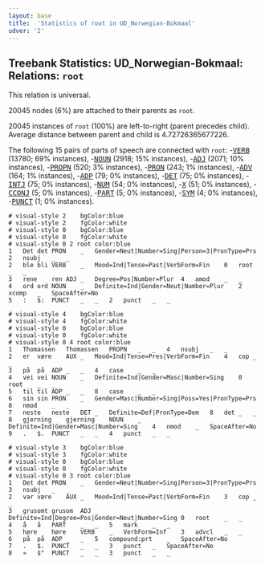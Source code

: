 ```yaml
---
layout: base
title:  'Statistics of root in UD_Norwegian-Bokmaal'
udver: '2'
---
```


## Treebank Statistics: UD_Norwegian-Bokmaal: Relations: `root`

This relation is universal.

20045 nodes (6%) are attached to their parents as `root`.

20045 instances of `root` (100%) are left-to-right (parent precedes child).
Average distance between parent and child is 4.72726365677226.

The following 15 pairs of parts of speech are connected with `root`: -<tt><a href="no_bokmaal-pos-VERB.html">VERB</a></tt> (13780; 69% instances), -<tt><a href="no_bokmaal-pos-NOUN.html">NOUN</a></tt> (2918; 15% instances), -<tt><a href="no_bokmaal-pos-ADJ.html">ADJ</a></tt> (2071; 10% instances), -<tt><a href="no_bokmaal-pos-PROPN.html">PROPN</a></tt> (520; 3% instances), -<tt><a href="no_bokmaal-pos-PRON.html">PRON</a></tt> (243; 1% instances), -<tt><a href="no_bokmaal-pos-ADV.html">ADV</a></tt> (164; 1% instances), -<tt><a href="no_bokmaal-pos-ADP.html">ADP</a></tt> (79; 0% instances), -<tt><a href="no_bokmaal-pos-DET.html">DET</a></tt> (75; 0% instances), -<tt><a href="no_bokmaal-pos-INTJ.html">INTJ</a></tt> (75; 0% instances), -<tt><a href="no_bokmaal-pos-NUM.html">NUM</a></tt> (54; 0% instances), -<tt><a href="no_bokmaal-pos-X.html">X</a></tt> (51; 0% instances), -<tt><a href="no_bokmaal-pos-CCONJ.html">CCONJ</a></tt> (5; 0% instances), -<tt><a href="no_bokmaal-pos-PART.html">PART</a></tt> (5; 0% instances), -<tt><a href="no_bokmaal-pos-SYM.html">SYM</a></tt> (4; 0% instances), -<tt><a href="no_bokmaal-pos-PUNCT.html">PUNCT</a></tt> (1; 0% instances).


~~~ conllu
# visual-style 2	bgColor:blue
# visual-style 2	fgColor:white
# visual-style 0	bgColor:blue
# visual-style 0	fgColor:white
# visual-style 0 2 root	color:blue
1	Det	det	PRON	_	Gender=Neut|Number=Sing|Person=3|PronType=Prs	2	nsubj	_	_
2	ble	bli	VERB	_	Mood=Ind|Tense=Past|VerbForm=Fin	0	root	_	_
3	rene	ren	ADJ	_	Degree=Pos|Number=Plur	4	amod	_	_
4	ord	ord	NOUN	_	Definite=Ind|Gender=Neut|Number=Plur	2	xcomp	_	SpaceAfter=No
5	:	$:	PUNCT	_	_	2	punct	_	_

~~~


~~~ conllu
# visual-style 4	bgColor:blue
# visual-style 4	fgColor:white
# visual-style 0	bgColor:blue
# visual-style 0	fgColor:white
# visual-style 0 4 root	color:blue
1	Thomassen	Thomassen	PROPN	_	_	4	nsubj	_	_
2	er	være	AUX	_	Mood=Ind|Tense=Pres|VerbForm=Fin	4	cop	_	_
3	på	på	ADP	_	_	4	case	_	_
4	vei	vei	NOUN	_	Definite=Ind|Gender=Masc|Number=Sing	0	root	_	_
5	til	til	ADP	_	_	8	case	_	_
6	sin	sin	PRON	_	Gender=Masc|Number=Sing|Poss=Yes|PronType=Prs	8	nmod	_	_
7	neste	neste	DET	_	Definite=Def|PronType=Dem	8	det	_	_
8	gjerning	gjerning	NOUN	_	Definite=Ind|Gender=Masc|Number=Sing	4	nmod	_	SpaceAfter=No
9	.	$.	PUNCT	_	_	4	punct	_	_

~~~


~~~ conllu
# visual-style 3	bgColor:blue
# visual-style 3	fgColor:white
# visual-style 0	bgColor:blue
# visual-style 0	fgColor:white
# visual-style 0 3 root	color:blue
1	Det	det	PRON	_	Gender=Neut|Number=Sing|Person=3|PronType=Prs	3	nsubj	_	_
2	var	være	AUX	_	Mood=Ind|Tense=Past|VerbForm=Fin	3	cop	_	_
3	grusomt	grusom	ADJ	_	Definite=Ind|Degree=Pos|Gender=Neut|Number=Sing	0	root	_	_
4	å	å	PART	_	_	5	mark	_	_
5	høre	høre	VERB	_	VerbForm=Inf	3	advcl	_	_
6	på	på	ADP	_	_	5	compound:prt	_	SpaceAfter=No
7	.	$.	PUNCT	_	_	3	punct	_	SpaceAfter=No
8	»	$"	PUNCT	_	_	3	punct	_	_

~~~


